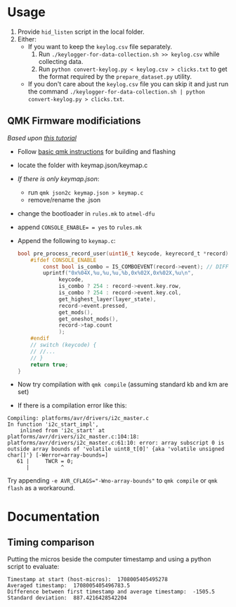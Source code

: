 # Usage

1. Provide `hid_listen` script in the local folder.
2. Either:
   - If you want to keep the `keylog.csv` file separately.
     1. Run `./keylogger-for-data-collection.sh >> keylog.csv` while collecting data.
     2. Run `python convert-keylog.py < keylog.csv > clicks.txt` to get the format required by the `prepare_dataset.py` utility.
   - If you don't care about the `keylog.csv` file you can skip it and just run the command `./keylogger-for-data-collection.sh | python convert-keylog.py > clicks.txt`.

## QMK Firmware modificiations
*Based upon [this tutorial](https://precondition.github.io/qmk-heatmap#keyboard-firmware-setup)*

- Follow [basic qmk instructions](https://docs.qmk.fm/#/newbs) for building and flashing
- locate the folder with keymap.json/keymap.c
- *If there is only keymap.json*:
   - run `qmk json2c keymap.json > keymap.c`
   - remove/rename the .json
- change the bootloader in `rules.mk` to `atmel-dfu`
- append `CONSOLE_ENABLE= = yes` to `rules.mk`
- Append the following to `keymap.c`:
  ```c
  bool pre_process_record_user(uint16_t keycode, keyrecord_t *record) {
      #ifdef CONSOLE_ENABLE
          const bool is_combo = IS_COMBOEVENT(record->event); // DIFFERS FROM TUTORIAL
          uprintf("0x%04X,%u,%u,%u,%b,0x%02X,0x%02X,%u\n",
               keycode,
               is_combo ? 254 : record->event.key.row,
               is_combo ? 254 : record->event.key.col,
               get_highest_layer(layer_state),
               record->event.pressed,
               get_mods(),
               get_oneshot_mods(),
               record->tap.count
               );
      #endif
      // switch (keycode) {
      // //...
      // }
      return true;
  }
  ```
- Now try compilation with `qmk compile` (assuming standard kb and km are set)

- If there is a compilation error like this:
```
Compiling: platforms/avr/drivers/i2c_master.c                                                      In function 'i2c_start_impl',
    inlined from 'i2c_start' at platforms/avr/drivers/i2c_master.c:104:18:
platforms/avr/drivers/i2c_master.c:61:10: error: array subscript 0 is outside array bounds of 'volatile uint8_t[0]' {aka 'volatile unsigned char[]'} [-Werror=array-bounds=]
   61 |     TWCR = 0;
      |          ^
```
Try appending `-e AVR_CFLAGS="-Wno-array-bounds"` to `qmk compile` or `qmk flash` as a workaround.

# Documentation


## Timing comparison
Putting the micros beside the computer timestamp and using a python script to evaluate:

```
Timestamp at start (host-micros):  1708005405495278
Averaged timestamp:  1708005405496783.5
Difference between first timestamp and average timestamp:  -1505.5
Standard deviation:  887.4216428542204
```
